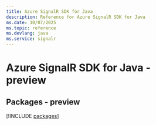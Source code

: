 ```yaml
---
title: Azure SignalR SDK for Java
description: Reference for Azure SignalR SDK for Java
ms.date: 10/07/2025
ms.topic: reference
ms.devlang: java
ms.service: signalr
---
```

# Azure SignalR SDK for Java - preview
## Packages - preview
[!INCLUDE [packages](signalr-index.md)]